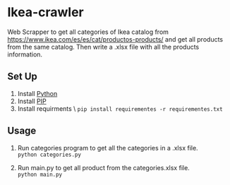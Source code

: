 # Ikea-crawler

Web Scrapper to get all categories of Ikea catalog from https://www.ikea.com/es/es/cat/productos-products/ and get all products from the same catalog.
Then write a .xlsx file with all the products information.

## Set Up

1. Install [Python](https://phoenixnap.com/kb/how-to-install-python-3-windows)
2. Install [PIP](https://phoenixnap.com/kb/install-pip-windows)
3. Install requirments \ 
`pip install requirementes -r requirementes.txt`

## Usage

1. Run categories program to get all the categories in a .xlsx file. \
   `python categories.py`

2. Run main.py to get all  product from the categories.xlsx file. \
  `python main.py`
